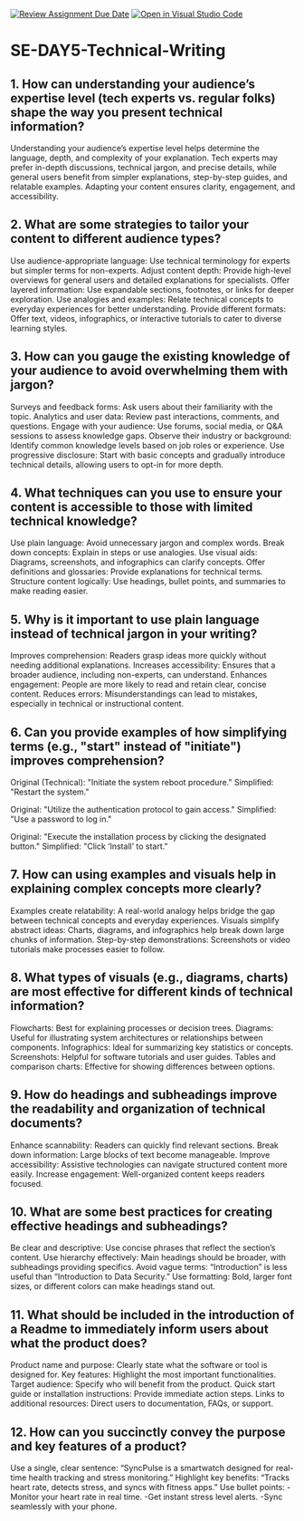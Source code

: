 [![Review Assignment Due Date](https://classroom.github.com/assets/deadline-readme-button-22041afd0340ce965d47ae6ef1cefeee28c7c493a6346c4f15d667ab976d596c.svg)](https://classroom.github.com/a/zsAR-pyY)
[![Open in Visual Studio Code](https://classroom.github.com/assets/open-in-vscode-2e0aaae1b6195c2367325f4f02e2d04e9abb55f0b24a779b69b11b9e10269abc.svg)](https://classroom.github.com/online_ide?assignment_repo_id=18506241&assignment_repo_type=AssignmentRepo)
# SE-DAY5-Technical-Writing
## 1. How can understanding your audience’s expertise level (tech experts vs. regular folks) shape the way you present technical information?
Understanding your audience’s expertise level helps determine the language, depth, and complexity of your explanation. Tech experts may prefer in-depth discussions, technical jargon, and precise details, while general users benefit from simpler explanations, step-by-step guides, and relatable examples. Adapting your content ensures clarity, engagement, and accessibility.

## 2. What are some strategies to tailor your content to different audience types?
Use audience-appropriate language: Use technical terminology for experts but simpler terms for non-experts.
Adjust content depth: Provide high-level overviews for general users and detailed explanations for specialists.
Offer layered information: Use expandable sections, footnotes, or links for deeper exploration.
Use analogies and examples: Relate technical concepts to everyday experiences for better understanding.
Provide different formats: Offer text, videos, infographics, or interactive tutorials to cater to diverse learning styles.

## 3. How can you gauge the existing knowledge of your audience to avoid overwhelming them with jargon?
Surveys and feedback forms: Ask users about their familiarity with the topic.
Analytics and user data: Review past interactions, comments, and questions.
Engage with your audience: Use forums, social media, or Q&A sessions to assess knowledge gaps.
Observe their industry or background: Identify common knowledge levels based on job roles or experience.
Use progressive disclosure: Start with basic concepts and gradually introduce technical details, allowing users to opt-in for more depth.

## 4. What techniques can you use to ensure your content is accessible to those with limited technical knowledge?
Use plain language: Avoid unnecessary jargon and complex words.
Break down concepts: Explain in steps or use analogies.
Use visual aids: Diagrams, screenshots, and infographics can clarify concepts.
Offer definitions and glossaries: Provide explanations for technical terms.
Structure content logically: Use headings, bullet points, and summaries to make reading easier.

## 5. Why is it important to use plain language instead of technical jargon in your writing?
Improves comprehension: Readers grasp ideas more quickly without needing additional explanations.
Increases accessibility: Ensures that a broader audience, including non-experts, can understand.
Enhances engagement: People are more likely to read and retain clear, concise content.
Reduces errors: Misunderstandings can lead to mistakes, especially in technical or instructional content.

## 6. Can you provide examples of how simplifying terms (e.g., "start" instead of "initiate") improves comprehension?
Original (Technical): "Initiate the system reboot procedure."
Simplified: "Restart the system."

Original: "Utilize the authentication protocol to gain access."
Simplified: "Use a password to log in."

Original: "Execute the installation process by clicking the designated button."
Simplified: "Click ‘Install’ to start."

## 7. How can using examples and visuals help in explaining complex concepts more clearly?
Examples create relatability: A real-world analogy helps bridge the gap between technical concepts and everyday experiences.
Visuals simplify abstract ideas: Charts, diagrams, and infographics help break down large chunks of information.
Step-by-step demonstrations: Screenshots or video tutorials make processes easier to follow.

## 8. What types of visuals (e.g., diagrams, charts) are most effective for different kinds of technical information?
Flowcharts: Best for explaining processes or decision trees.
Diagrams: Useful for illustrating system architectures or relationships between components.
Infographics: Ideal for summarizing key statistics or concepts.
Screenshots: Helpful for software tutorials and user guides.
Tables and comparison charts: Effective for showing differences between options.

## 9. How do headings and subheadings improve the readability and organization of technical documents?
Enhance scannability: Readers can quickly find relevant sections.
Break down information: Large blocks of text become manageable.
Improve accessibility: Assistive technologies can navigate structured content more easily.
Increase engagement: Well-organized content keeps readers focused.

## 10. What are some best practices for creating effective headings and subheadings?
Be clear and descriptive: Use concise phrases that reflect the section’s content.
Use hierarchy effectively: Main headings should be broader, with subheadings providing specifics.
Avoid vague terms: “Introduction” is less useful than “Introduction to Data Security.”
Use formatting: Bold, larger font sizes, or different colors can make headings stand out.

## 11. What should be included in the introduction of a Readme to immediately inform users about what the product does?
Product name and purpose: Clearly state what the software or tool is designed for.
Key features: Highlight the most important functionalities.
Target audience: Specify who will benefit from the product.
Quick start guide or installation instructions: Provide immediate action steps.
Links to additional resources: Direct users to documentation, FAQs, or support.

## 12. How can you succinctly convey the purpose and key features of a product?
Use a single, clear sentence: “SyncPulse is a smartwatch designed for real-time health tracking and stress monitoring.”
Highlight key benefits: “Tracks heart rate, detects stress, and syncs with fitness apps.”
Use bullet points:
-Monitor your heart rate in real time.
-Get instant stress level alerts.
-Sync seamlessly with your phone.
